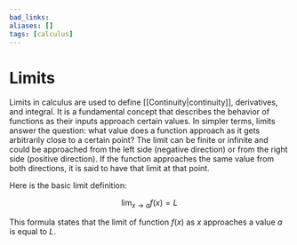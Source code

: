 ```yaml
---
bad_links: 
aliases: []
tags: [calculus]
---
```

# Limits

Limits in calculus are used to define [[Continuity|continuity]], derivatives, and integral. It is a fundamental concept that describes the behavior of functions as their inputs approach certain values. In simpler terms, limits answer the question: what value does a function approach as it gets arbitrarily close to a certain point? The limit can be finite or infinite and could be approached from the left side (negative direction) or from the right side (positive direction). If the function approaches the same value from both directions, it is said to have that limit at that point.

Here is the basic limit definition:

$$
\lim_{{x \to a}} f(x) = L
$$

This formula states that the limit of function $f(x)$ as $x$ approaches a value $a$ is equal to $L$.